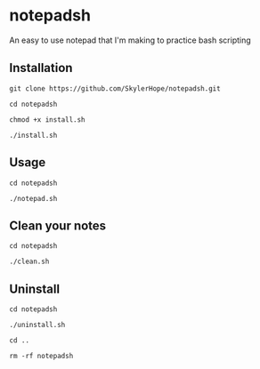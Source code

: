 # notepadsh
An easy to use notepad that I'm making to practice bash scripting


<h2>Installation</h2>

```
git clone https://github.com/SkylerHope/notepadsh.git

cd notepadsh

chmod +x install.sh

./install.sh
```

<h2>Usage</h2>

```
cd notepadsh

./notepad.sh
```

<h2>Clean your notes</h2>

```
cd notepadsh

./clean.sh
```

<h2>Uninstall</h2>

```
cd notepadsh

./uninstall.sh

cd ..

rm -rf notepadsh
```
